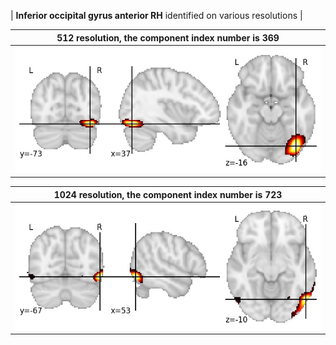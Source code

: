 


| **Inferior occipital gyrus anterior RH** identified on various resolutions |

| 512 resolution, the component index number is 369|  
|:---:|  
| ![Component 512](../512/final/369.jpg "From component 512: Inferior occipital gyrus anterior RH") |

| 1024 resolution, the component index number is 723|  
|:---:|  
| ![Component 1024](../1024/final/723.jpg "From component 1024: Inferior occipital gyrus anterior RH") |